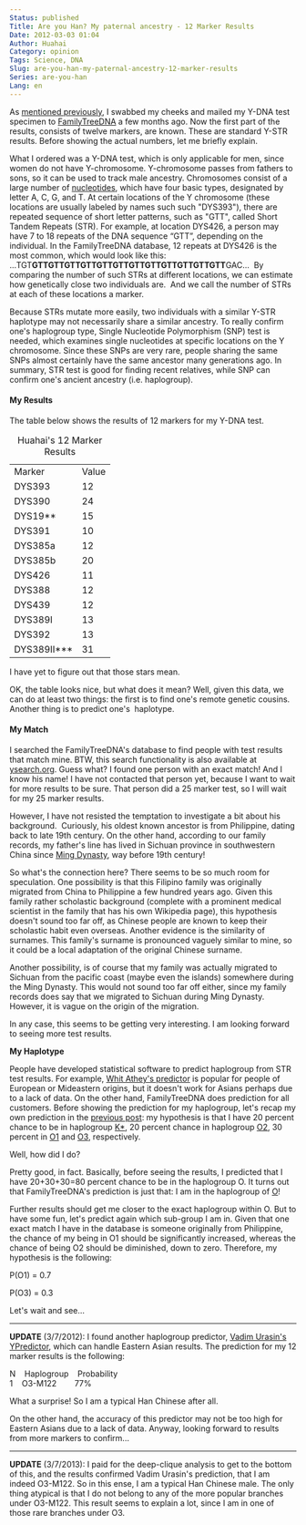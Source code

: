 ```yaml
---
Status: published
Title: Are you Han? My paternal ancestry - 12 Marker Results
Date: 2012-03-03 01:04
Author: Huahai
Category: opinion
Tags: Science, DNA
Slug: are-you-han-my-paternal-ancestry-12-marker-results
Series: are-you-han
Lang: en
---
```


As [mentioned previously](https://yyhh.org/blog/2011/12/are-you-han-my-paternal-ancestry-hypothesis), I swabbed my cheeks and mailed my Y-DNA test specimen to [FamilyTreeDNA](https://www.familytreedna.com/) a few months ago. Now the first part of the results, consists of twelve markers, are known. These are standard Y-STR results. Before showing the actual numbers, let me briefly explain.

What I ordered was a Y-DNA test, which is only applicable for men, since women do not have Y-chromosome. Y-chromosome passes from fathers to sons, so it can be used to track male ancestry. Chromosomes consist of a large number of [nucleotides](https://en.wikipedia.org/wiki/Nucleotide "Nucleotide"), which have four basic types, designated by letter A, C, G, and T. At certain locations of the Y chromosome (these locations are usually labeled by names such such "DYS393"), there are repeated sequence of short letter patterns, such as "GTT", called Short Tandem Repeats (STR). For example, at location DYS426, a person may have 7 to 18 repeats of the DNA sequence “GTT”, depending on the individual. In the FamilyTreeDNA database, 12 repeats at DYS426 is the most common, which would look like this: ...TGT**GTTGTTGTTGTTGTTGTTGTTGTTGTTGTTGTTGTT**GAC...  By comparing the number of such STRs at different locations, we can estimate how genetically close two individuals are.  And we call the number of STRs at each of these locations a marker.

Because STRs mutate more easily, two individuals with a similar Y-STR haplotype may not necessarily share a similar ancestry. To really confirm one's haplogroup type, Single Nucleotide Polymorphism (SNP) test is needed, which examines single nucleotides at specific locations on the Y chromosome. Since these SNPs are very rare, people sharing the same SNPs almost certainly have the same ancestor many generations ago. In summary, STR test is good for finding recent relatives, while SNP can confirm one's ancient ancestry (i.e. haplogroup).

#### My Results

The table below shows the results of 12 markers for my Y-DNA test. 

<table><caption>Huahai's 12 Marker Results</caption><tbody><tr class="odd"><td>Marker</td><td>Value</td></tr><tr class="even"><td>DYS393</td><td>12</td></tr><tr class="odd"><td>DYS390</td><td>24</td></tr><tr class="even"><td>DYS19**</td><td>15</td></tr><tr class="odd"><td>DYS391</td><td>10</td></tr><tr class="even"><td>DYS385a</td><td>12</td></tr><tr class="odd"><td>DYS385b</td><td>20</td></tr><tr class="even"><td>DYS426</td><td>11</td></tr><tr class="odd"><td>DYS388</td><td>12</td></tr><tr class="even"><td>DYS439</td><td>12</td></tr><tr class="odd"><td>DYS389I</td><td>13</td></tr><tr class="even"><td>DYS392</td><td>13</td></tr><tr class="odd"><td>DYS389II***</td><td>31</td></tr></tbody></table>

I have yet to figure out that those stars mean.

OK, the table looks nice, but what does it mean? Well, given this data, we can do at least two things: the first is to find one's remote genetic cousins. Another thing is to predict one's  haplotype.

#### My Match

I searched the FamilyTreeDNA's database to find people with test results that match mine. BTW, this search functionality is also available at [ysearch.org](https://ysearch.org). Guess what? I found one person with an exact match! And I know his name! I have not contacted that person yet, because I want to wait for more results to be sure. That person did a 25 marker test, so I will wait for my 25 marker results.

However, I have not resisted the temptation to investigate a bit about his background.  Curiously, his oldest known ancestor is from Philippine, dating back to late 19th century. On the other hand, according to our family records, my father's line has lived in Sichuan province in southwestern China since [Ming Dynasty](https://en.wikipedia.org/wiki/Ming_Dynasty), way before 19th century! 

So what's the connection here? There seems to be so much room for speculation. One possibility is that this Filipino family was originally migrated from China to Philippine a few hundred years ago. Given this family rather scholastic background (complete with a prominent medical scientist in the family that has his own Wikipedia page), this hypothesis doesn't sound too far off, as Chinese people are known to keep their scholastic habit even overseas. Another evidence is the similarity of surnames. This family's surname is pronounced vaguely similar to mine, so it could be a local adaptation of the original Chinese surname.

Another possibility, is of course that my family was actually migrated to Sichuan from the pacific coast (maybe even the islands) somewhere during the Ming Dynasty. This would not sound too far off either, since my family records does say that we migrated to Sichuan during Ming Dynasty. However, it is vague on the origin of the migration.

In any case, this seems to be getting very interesting. I am looking forward to seeing more test results.

**My Haplotype**

People have developed statistical software to predict haplogroup from STR test results. For example, [Whit Athey's predictor](https://www.hprg.com/hapest5/) is popular for people of European or Mideastern origins, but it doesn't work for Asians perhaps due to a lack of data. On the other hand, FamilyTreeDNA does prediction for all customers. Before showing the prediction for my haplogroup, let's recap my own prediction in the [previous post](https://yyhh.org/blog/2011/12/are-you-han-my-paternal-ancestry-hypothesis): my hypothesis is that I have 20 percent chance to be in haplogroup [K\*](https://en.wikipedia.org/wiki/Haplogroup_K_%28Y-DNA%29), 20 percent chance in haplogroup [O2](https://en.wikipedia.org/wiki/Haplogroup_O2_%28Y-DNA%29), 30 percent in [O1](https://en.wikipedia.org/wiki/Haplogroup_O1_%28Y-DNA%29) and [O3](https://en.wikipedia.org/wiki/Haplogroup_O3_%28Y-DNA%29), respectively.

Well, how did I do?

Pretty good, in fact. Basically, before seeing the results, I predicted that I have 20+30+30=80 percent chance to be in the haplogroup O. It turns out that FamilyTreeDNA's prediction is just that: I am in the haplogroup of [O](https://www.google.com/url?sa=t&rct=j&q=&esrc=s&source=web&cd=1&cts=1330932717http%3A%2F%2Fen.wikipedia.org%2Fwiki%2FHaplogroup_O_%28Y-DNA%29)!

Further results should get me closer to the exact haplogroup within O. But to have some fun, let's predict again which sub-group I am in. Given that one exact match I have in the database is someone originally from Philippine, the chance of my being in O1 should be significantly increased, whereas the chance of being O2 should be diminished, down to zero. Therefore, my hypothesis is the following:

P(O1) = 0.7

P(O3) = 0.3

Let's wait and see...

------------------

**UPDATE** (3/7/2012): I found another haplogroup predictor, [Vadim Urasin's YPredictor](https://predictor.ydna.ru/), which can handle Eastern Asian results. The prediction for my 12 marker results is the following:

N    Haplogroup    Probability  
1    O3-M122        77%

What a surprise! So I am a typical Han Chinese after all.

On the other hand, the accuracy of this predictor may not be too high for Eastern Asians due to a lack of data. Anyway, looking forward to results from more markers to confirm...

------------------

**UPDATE** (3/7/2013): I paid for the deep-clique analysis to get to the bottom of this, and the results confirmed Vadim Urasin's prediction, that I am indeed O3-M122. So in this ense, I am a typical Han Chinese male. The only thing atypical is that I do not belong to any of the more popular branches under O3-M122.  This result seems to explain a lot, since I am in one of those rare branches under O3. 


